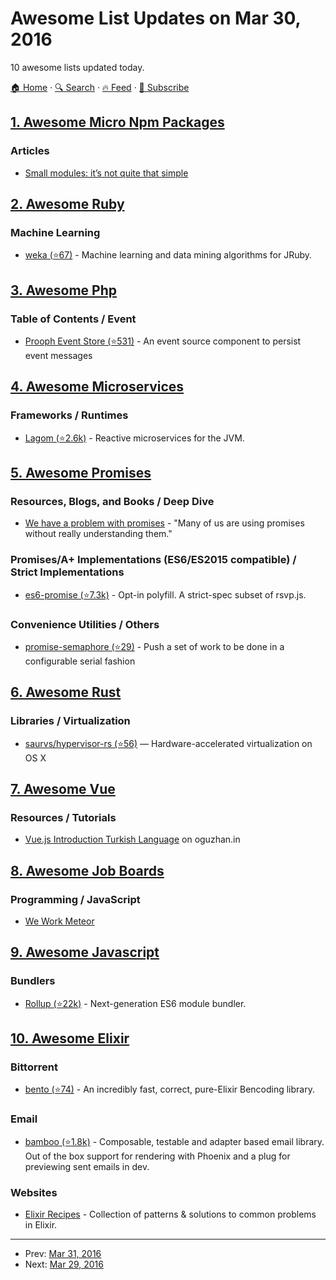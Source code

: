 # Awesome List Updates on Mar 30, 2016

10 awesome lists updated today.

[🏠 Home](/README.md) · [🔍 Search](https://www.trackawesomelist.com/search/) · [🔥 Feed](https://www.trackawesomelist.com/rss.xml) · [📮 Subscribe](https://trackawesomelist.us17.list-manage.com/subscribe?u=d2f0117aa829c83a63ec63c2f&id=36a103854c)



## [1. Awesome Micro Npm Packages](/content/parro-it/awesome-micro-npm-packages/README.md)

### Articles

*   [Small modules: it’s not quite that simple](https://medium.com/@Rich_Harris/small-modules-it-s-not-quite-that-simple-3ca532d65de4)

## [2. Awesome Ruby](/content/markets/awesome-ruby/README.md)

### Machine Learning

*   [weka (⭐67)](https://github.com/paulgoetze/weka-jruby) - Machine learning and data mining algorithms for JRuby.

## [3. Awesome Php](/content/ziadoz/awesome-php/README.md)

### Table of Contents / Event

*   [Prooph Event Store (⭐531)](https://github.com/prooph/event-store) - An event source component to persist event messages

## [4. Awesome Microservices](/content/mfornos/awesome-microservices/README.md)

### Frameworks / Runtimes

*   [Lagom (⭐2.6k)](https://github.com/lagom/lagom) - Reactive microservices for the JVM.

## [5. Awesome Promises](/content/wbinnssmith/awesome-promises/README.md)

### Resources, Blogs, and Books / Deep Dive

*   [We have a problem with promises](https://pouchdb.com/2015/05/18/we-have-a-problem-with-promises.html) - "Many of us are using promises without really understanding them."

### Promises/A+ Implementations (ES6/ES2015 compatible) / Strict Implementations

*   [es6-promise (⭐7.3k)](https://github.com/stefanpenner/es6-promise) - Opt-in polyfill. A strict-spec subset of rsvp.js.

### Convenience Utilities / Others

*   [promise-semaphore (⭐29)](https://github.com/samccone/promise-semaphore) - Push a set of work to be done in a configurable serial fashion

## [6. Awesome Rust](/content/rust-unofficial/awesome-rust/README.md)

### Libraries / Virtualization

*   [saurvs/hypervisor-rs (⭐56)](https://github.com/saurvs/hypervisor-rs) — Hardware-accelerated virtualization on OS X

## [7. Awesome Vue](/content/vuejs/awesome-vue/README.md)

### Resources / Tutorials

*   [Vue.js Introduction Turkish Language](http://oguzhan.in/vue-js-ile-uygulama-gelistirme/) on oguzhan.in

## [8. Awesome Job Boards](/content/tramcar/awesome-job-boards/README.md)

### Programming / JavaScript

*   [We Work Meteor](https://www.weworkmeteor.com/)

## [9. Awesome Javascript](/content/sorrycc/awesome-javascript/README.md)

### Bundlers

*   [Rollup (⭐22k)](https://github.com/rollup/rollup) - Next-generation ES6 module bundler.

## [10. Awesome Elixir](/content/h4cc/awesome-elixir/README.md)

### Bittorrent

*   [bento (⭐74)](https://github.com/folz/bento) - An incredibly fast, correct, pure-Elixir Bencoding library.

### Email

*   [bamboo (⭐1.8k)](https://github.com/thoughtbot/bamboo) - Composable, testable and adapter based email library. Out of the box support for rendering with Phoenix and a plug for previewing sent emails in dev.

### Websites

*   [Elixir Recipes](http://elixir-recipes.github.io/) - Collection of patterns & solutions to common problems in Elixir.

---

- Prev: [Mar 31, 2016](/content/2016/03/31/README.md)
- Next: [Mar 29, 2016](/content/2016/03/29/README.md)